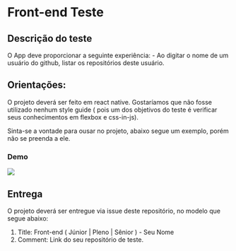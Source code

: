 # Front-end Teste 

## Descrição do teste
O App deve proporcionar a seguinte experiência: 
    - Ao digitar o nome de um usuário do github, listar os repositórios deste usuário.

## Orientações:
O projeto deverá ser feito em react native. Gostaríamos que não fosse utilizado 
nenhum style guide ( pois um dos objetivos do teste é verificar seus conhecimentos em flexbox e css-in-js). 

Sinta-se a vontade para ousar no projeto, abaixo segue um exemplo, porém não se preenda a ele. 

### Demo
<img src="https://github.com/carteiraonline/front-end-test/blob/master/images/app-teste.gif" />

## Entrega

O projeto deverá ser entregue via issue deste repositório, no modelo que segue abaixo:

1. Title: Front-end ( Júnior | Pleno  | Sênior ) - Seu Nome
2. Comment: Link do seu repositório de teste.












